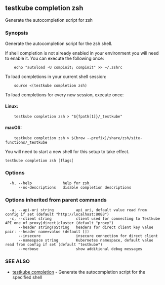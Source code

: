 
<head>
  <meta name="og:type" content="reference-doc" />
</head>

## testkube completion zsh

Generate the autocompletion script for zsh

### Synopsis

Generate the autocompletion script for the zsh shell.

If shell completion is not already enabled in your environment you will need
to enable it.  You can execute the following once:

```
	echo "autoload -U compinit; compinit" >> ~/.zshrc
```

To load completions in your current shell session:

```
	source <(testkube completion zsh)
```

To load completions for every new session, execute once:

#### Linux:

```
	testkube completion zsh > "${fpath[1]}/_testkube"
```

#### macOS:

```
	testkube completion zsh > $(brew --prefix)/share/zsh/site-functions/_testkube
```

You will need to start a new shell for this setup to take effect.


```
testkube completion zsh [flags]
```

### Options

```
  -h, --help              help for zsh
      --no-descriptions   disable completion descriptions
```

### Options inherited from parent commands

```
  -a, --api-uri string          api uri, default value read from config if set (default "http://localhost:8088")
  -c, --client string           client used for connecting to Testkube API one of proxy|direct|cluster (default "proxy")
      --header stringToString   headers for direct client key value pair: --header name=value (default [])
      --insecure                insecure connection for direct client
      --namespace string        Kubernetes namespace, default value read from config if set (default "testkube")
      --verbose                 show additional debug messages
```

### SEE ALSO

* [testkube completion](testkube_completion.md)	 - Generate the autocompletion script for the specified shell

